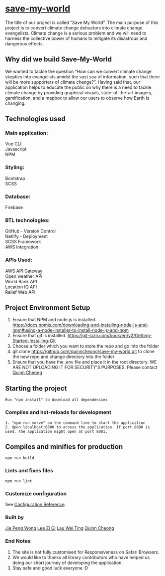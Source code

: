# [save-my-world](https://save-my-world.netlify.app/#/)
The title of our project is called “Save My World”. The main purpose of this project is to convert climate change detractors into climate change evangelists. Climate change is a serious problem and we will need to harness the collective power of humans to mitigate its disastrous and dangerous effects. 

## Why did we build Save-My-World
We wanted to tackle the question “How can we convert climate change skeptics into evangelists amidst the vast sea of information, such that there will be more supporters of climate change?”.  Having said that, our application helps to educate the public on why there is a need to tackle climate change by providing graphical visuals, state-of-the-art imagery, gamification, and a mapbox to allow our users to observe how Earth is changing.

## Technologies used
### Main application:
Vue CLI<br />
Javascript<br />
NPM
### Styling:
Bootstrap <br />
SCSS
### Database: 
Firebase 
### BTL technologies:
GitHub - Version Control<br />
Netlify - Deployment<br />
SCSS Framework<br />
AWS Integration
### APIs Used:
AWS API Gateway<br />
Open weather API<br />
World Bank API<br />
Location IQ API<br />
Relief Web API

## Project Environment Setup
1) Ensure that NPM and node.js is installed. https://docs.npmjs.com/downloading-and-installing-node-js-and-npm#using-a-node-installer-to-install-node-js-and-npm
2) Ensure that git is installed. https://git-scm.com/book/en/v2/Getting-Started-Installing-Git
3) Choose a folder which you want to store the repo and go into the folder
4) git clone https://github.com/quinncheong/save-my-world.git to clone the new repo and change directory into the folder
5) Ensure that you have the .env file and place it in the root directory. WE ARE NOT UPLOADING IT FOR SECURITY'S PURPOSES. Please contact [Quinn Cheong](https://github.com/quinncheong)  

## Starting the project
```
Run "npm install" to download all dependencies 
```
### Compiles and hot-reloads for development
```
1. "npm run serve" on the command line to start the application
2. Open localhost:8080 to access the application. If port 8080 is used, the application might open at port 8081.
```
## Compiles and minifies for production
```
npm run build
```

### Lints and fixes files
```
npm run lint
```

### Customize configuration
See [Configuration Reference](https://cli.vuejs.org/config/).

### Built by
[Jie Peng Wong](https://github.com/jiepengwong) 
[Lee Zi Qi](https://github.com/asianburpgirl) 
[Lau Wei Ting](https://github.com/WeiTingsys) 
[Quinn Cheong](https://github.com/quinncheong) 

### End Notes
1. The site is not fully customised for Responsiveness on Safari Browsers.
2. We would like to thanks all library contributors who have helped us doing our short journey of developing the application.
3. Stay safe and good luck everyone :D
